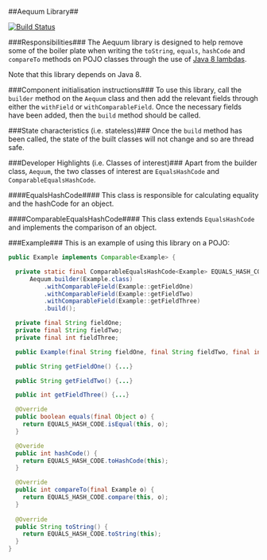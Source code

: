 ##Aequum Library##

[![Build Status](https://travis-ci.org/wjam/aequum.svg?branch=master)](https://travis-ci.org/wjam/aequum)

###Responsibilities###
The Aequum library is designed to help remove some of the boiler plate when
writing the `toString`, `equals`, `hashCode` and `compareTo` methods on POJO classes through the
use of [Java 8 lambdas](http://docs.oracle.com/javase/tutorial/java/javaOO/lambdaexpressions.html).

Note that this library depends on Java 8.

###Component initialisation instructions###
To use this library, call the `builder` method on the `Aequum` class and then
add the relevant fields through either the `withField` or `withComparableField`.
Once the necessary fields have been added, then the `build` method should be
called.

###State characteristics (i.e. stateless)###
Once the `build` method has been called, the state of the built classes will not
change and so are thread safe.

###Developer Highlights (i.e. Classes of interest)###
Apart from the builder class, `Aequum`, the two classes of interest are
`EqualsHashCode` and `ComparableEqualsHashCode`.

####EqualsHashCode####
This class is responsible for calculating equality and the hashCode for an
object.

####ComparableEqualsHashCode####
This class extends `EqualsHashCode` and implements the comparison of an object.

###Example###
This is an example of using this library on a POJO:

````java
public Example implements Comparable<Example> {

  private static final ComparableEqualsHashCode<Example> EQUALS_HASH_CODE =
      Aequum.builder(Example.class)
          .withComparableField(Example::getFieldOne)
          .withComparableField(Example::getFieldTwo)
          .withComparableField(Example::getFieldThree)
          .build();

  private final String fieldOne;
  private final String fieldTwo;
  private final int fieldThree;

  public Example(final String fieldOne, final String fieldTwo, final int fieldThree) {...}

  public String getFieldOne() {...}

  public String getFieldTwo() {...}

  public int getFieldThree() {...}

  @Override
  public boolean equals(final Object o) {
    return EQUALS_HASH_CODE.isEqual(this, o);
  }

  @Overide
  public int hashCode() {
    return EQUALS_HASH_CODE.toHashCode(this);
  }

  @Override
  public int compareTo(final Example o) {
    return EQUALS_HASH_CODE.compare(this, o);
  }
  
  @Override
  public String toString() {
    return EQUALS_HASH_CODE.toString(this);
  }
}
````
